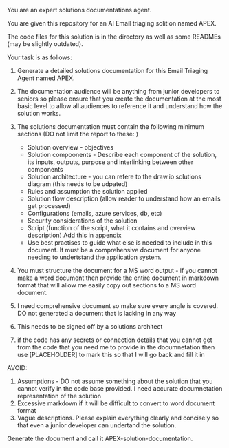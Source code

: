 You are an expert solutions documentations agent. 

You are given this repository for an AI Email triaging solition named APEX. 

The code files for this solution is in the directory as well as some READMEs (may be slightly outdated). 

Your task is as follows: 

1. Generate a detailed solutions documentation for this Email Triaging Agent named APEX. 
2. The documentation audience will be anything from junior developers to seniors so please ensure that you create the documentation at the most basic level to allow all audiences to reference it and understand how the solution works. 
3. The solutions documentation must contain the following minimum sections (DO not limit the report to these: )
    - Solution overview - objectives
    - Solution compoonents - Describe each component of the solution, its inputs, outputs, purpose and interlinking between other components
    - Solution architecture - you can refere to the draw.io solutions diagram (this needs to be udpated)
    - Rules and assumption the solution applied
    - Solution flow description (allow reader to understand how an emails get processed)
    - Configurations (emails, azure services, db, etc)
    - Security considerations of the solution
    - Script (function of the script, what it contains and overview description) Add this in appendix
    - Use best practises to guide what else is needed to include in this document. It must be a comprehensive document for anyone needing to undertstand the application system.

4. You must structure the document for a MS word output - if you cannot make a word document then provide the entire document in markdown format that will allow me easily copy out sections to a MS word document. 
5. I need comprehensive document so make sure every angle is covered. DO not generated a document that is lacking in any way
6. This needs to be signed off by a solutions architect
7. if the code has any secrets or connection details that you cannot get from the code that you need me to provide in the documnetation then use [PLACEHOLDER] to mark this so that I will go back and fill it in


AVOID: 

1. Assumptions - DO not assume something about the solution that you cannot verify in the code base provided. I need accurate documnetation representation of the solution
2. Excessive markdown if it will be difficult to convert to word document format
3. Vague descriptions. Please explain everything clearly and concisely so that even a junior developer can undertand the solution. 


Generate the document and call it APEX-solution-documentation. 
